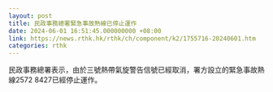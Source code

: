 ```yaml
---
layout: post
title: 民政事務總署緊急事故熱線已停止運作
date: 2024-06-01 16:51:45.000000000 +08:00
link: https://news.rthk.hk/rthk/ch/component/k2/1755716-20240601.htm
categories: rthk
---
```


民政事務總署表示，由於三號熱帶氣旋警告信號已經取消，署方設立的緊急事故熱線2572 8427已經停止運作。

